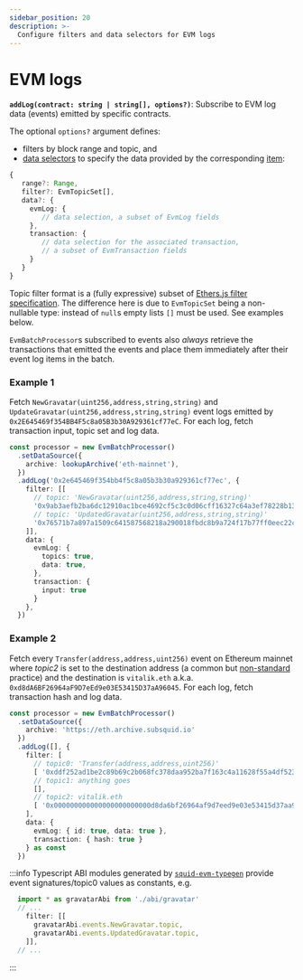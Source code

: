 ```yaml
---
sidebar_position: 20
description: >-
  Configure filters and data selectors for EVM logs
---
```


# EVM logs

**`addLog(contract: string | string[], options?)`**: Subscribe to EVM log data (events) emitted by specific contracts.

The optional `options?` argument defines:
+ filters by block range and topic, and
+ [data selectors](/evm-indexing/configuration/data-selectors) to specify the data provided by the corresponding [item](/evm-indexing/context-interfaces):

```typescript
{
   range?: Range,
   filter?: EvmTopicSet[],
   data?: {
     evmLog: { 
        // data selection, a subset of EvmLog fields
     },
     transaction: {
        // data selection for the associated transaction, 
        // a subset of EvmTransaction fields
     }
   }  
}
```
Topic filter format is a (fully expressive) subset of [Ethers.js filter specification](https://docs.ethers.io/v5/concepts/events/#events--filters). The difference here is due to `EvmTopicSet` being a non-nullable type: instead of `null`s empty lists `[]` must be used. See examples below.

`EvmBatchProcessor`s subscribed to events also *always* retrieve the transactions that emitted the events and place them immediately after their event log items in the batch.

### Example 1

Fetch `NewGravatar(uint256,address,string,string)` and `UpdateGravatar(uint256,address,string,string)` event logs emitted by `0x2E645469f354BB4F5c8a05B3b30A929361cf77eC`. For each log, fetch transaction input, topic set and log data.

```ts
const processor = new EvmBatchProcessor()
  .setDataSource({
    archive: lookupArchive('eth-mainnet'),
  })
  .addLog('0x2e645469f354bb4f5c8a05b3b30a929361cf77ec', {
    filter: [[
      // topic: 'NewGravatar(uint256,address,string,string)'
      '0x9ab3aefb2ba6dc12910ac1bce4692cf5c3c0d06cff16327c64a3ef78228b130b',
      // topic: 'UpdatedGravatar(uint256,address,string,string)'
      '0x76571b7a897a1509c641587568218a290018fbdc8b9a724f17b77ff0eec22c0c',
    ]],
    data: {
      evmLog: {
        topics: true, 
        data: true,  
      },
      transaction: {
        input: true
      }
    },
  })
```

### Example 2

Fetch every `Transfer(address,address,uint256)` event on Ethereum mainnet where *topic2* is set to the destination address (a common but [non-standard](https://eips.ethereum.org/EIPS/eip-20) practice) and the destination is `vitalik.eth` a.k.a. `0xd8dA6BF26964aF9D7eEd9e03E53415D37aA96045`. For each log, fetch transaction hash and log data.

```ts
const processor = new EvmBatchProcessor()
  .setDataSource({
    archive: 'https://eth.archive.subsquid.io'
  })
  .addLog([], {
    filter: [
      // topic0: 'Transfer(address,address,uint256)'
      [ '0xddf252ad1be2c89b69c2b068fc378daa952ba7f163c4a11628f55a4df523b3ef' ],
      // topic1: anything goes
      [],
      // topic2: vitalik.eth
      [ '0x000000000000000000000000d8da6bf26964af9d7eed9e03e53415d37aa96045' ]
    ],
    data: {
      evmLog: { id: true, data: true },
      transaction: { hash: true }
    } as const
  })
```

:::info
Typescript ABI modules generated by [`squid-evm-typegen`](/evm-indexing/squid-evm-typegen) provide event signatures/topic0 values as constants, e.g.

```ts
  import * as gravatarAbi from './abi/gravatar'
  // ...
    filter: [[
      gravatarAbi.events.NewGravatar.topic,
      gravatarAbi.events.UpdatedGravatar.topic,
    ]],
  // ...
```
:::
